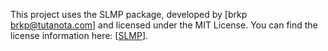 This project uses the SLMP package, developed by [brkp <brkp@tutanota.com>] and licensed under the MIT License. You can find the license information here: [[SLMP](https://github.com/Esmool/SLMP/tree/master)].